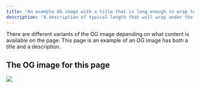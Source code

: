 ```yaml
---
title: "An example OG image with a title that is long enough to wrap to three lines"
description: "A description of typical length that will wrap under the title and offer some additional information about this page"
---
```


There are different variants of the OG image depending on what content is
available on the page. This page is an example of an OG image has both a title
and a description.

## The OG image for this page

<img src="./index.png"  />
